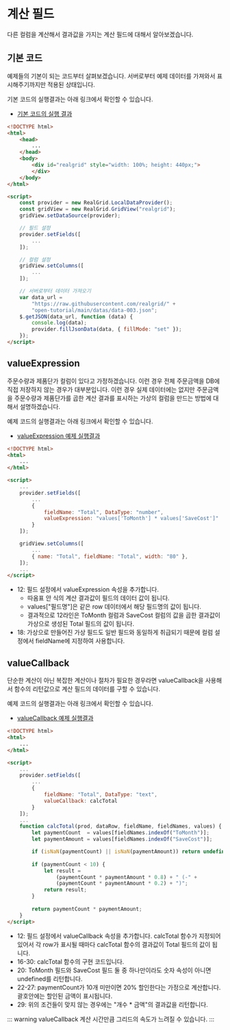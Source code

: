 # 계산 필드

다른 컬럼을 계산해서 결과값을 가지는 계산 필드에 대해서 알아보겠습니다.


## 기본 코드

예제들의 기본이 되는 코드부터 살펴보겠습니다.
서버로부터 예제 데이터를 가져와서 표시해주기까지만 적용된 상태입니다.

기본 코드의 실행결과는 아래 링크에서 확인할 수 있습니다.
* [기본 코드의 실행 결과](http://10bun.tv/samples/realgrid2/part-1/09/step-00.html)

``` html
<!DOCTYPE html>
<html>
	<head>
		...
	</head>
	<body>
		<div id="realgrid" style="width: 100%; height: 440px;">
		</div>
	</body>
</html>

<script>
    const provider = new RealGrid.LocalDataProvider();
    const gridView = new RealGrid.GridView("realgrid");
    gridView.setDataSource(provider);

	// 필드 설정
    provider.setFields([
		...
    ]);

	// 컬럼 설정
    gridView.setColumns([
		...
    ]);

	// 서버로부터 데이터 가져오기
    var data_url = 
		"https://raw.githubusercontent.com/realgrid/" +
    	"open-tutorial/main/datas/data-003.json";
    $.getJSON(data_url, function (data) {
        console.log(data);
        provider.fillJsonData(data, { fillMode: "set" });
    });
</script>
```


## valueExpression

주문수량과 제품단가 컬럼이 있다고 가정하겠습니다.
이런 경우 전체 주문금액을 DB에 직접 저장하지 않는 경우가 대부분입니다.
이런 경우 실제 데이터에는 없지만 주문금액을 주문수량과 제품단가를 곱한 계산 결과를 표시하는
가상의 컬럼을 만드는 방법에 대해서 설명하겠습니다.

예제 코드의 실행결과는 아래 링크에서 확인할 수 있습니다.
* [valueExpression 예제 실행결과](http://10bun.tv/samples/realgrid2/part-1/09/step-01.html)

``` html
<!DOCTYPE html>
<html>
	...
</html>

<script>
	...
    provider.setFields([
		...
		{ 
			fieldName: "Total", DataType: "number",
    		valueExpression: "values['ToMonth'] * values['SaveCost']"
  		}
    ]);

    gridView.setColumns([
		...
		{ name: "Total", fieldName: "Total", width: "80" },
    ]);
	...
</script>
```
* 12: 필드 설정에서 valueExpression 속성을 추가합니다.
  * 따옴표 안 식의 계산 결과값이 필드의 데이터 값이 됩니다.
  * values["필드명"]은 같은 row 데이터에서 해당 필드명의 값이 됩니다.
  * 결과적으로 12라인은 ToMonth 컬럼과 SaveCost 컬럼의 값을 곱한 결과값이 가상으로 생성된 Total 필드의 값이 됩니다.
* 18: 가상으로 만들어진 가상 필드도 일반 필드와 동일하게 취급되기 때문에 컬럼 설정에서 fieldName에 지정하여 사용합니다.


## valueCallback

단순한 계산이 아닌 복잡한 계산이나 절차가 필요한 경우라면
valueCallback을 사용해서 함수의 리턴값으로 계산 필드의 데이터를 구할 수 있습니다.

예제 코드의 실행결과는 아래 링크에서 확인할 수 있습니다.
* [valueCallback 예제 실행결과](http://10bun.tv/samples/realgrid2/part-1/09/step-02.html)

``` html
<!DOCTYPE html>
<html>
	...
</html>

<script>
	...
    provider.setFields([
		...
		{ 
			fieldName: "Total", DataType: "text",
    		valueCallback: calcTotal
  		}
    ]);
	...
	function calcTotal(prod, dataRow, fieldName, fieldNames, values) {
		let paymentCount  = values[fieldNames.indexOf("ToMonth")];
		let paymentAmount = values[fieldNames.indexOf("SaveCost")];

		if (isNaN(paymentCount) || isNaN(paymentAmount)) return undefined;
		
		if (paymentCount < 10) {
			let result = 
				(paymentCount * paymentAmount * 0.8) + " (-" + 
				(paymentCount * paymentAmount * 0.2) + ")";
			return result;
		} 
			
		return paymentCount * paymentAmount;
    }
</script>
```
* 12: 필드 설정에서 valueCallback 속성을 추가합니다. calcTotal 함수가 지정되어 있어서 각 row가 표시될 때마다 calcTotal 함수의 결과값이 Total 필드의 값이 됩니다.
* 16-30: calcTotal 함수의 구현 코드입니다.
* 20: ToMonth 필드와 SaveCost 필드 둘 중 하나만이라도 숫자 속성이 아니면 undefined를 리턴합니다.
* 22-27: paymentCount가 10개 미만이면 20% 할인한다는 가정으로 계산합니다. 괄호안에는 할인된 금액이 표시됩니다.
* 29: 위의 조건들이 맞지 않는 경우에는 "개수 * 금액"의 결과값을 리턴합니다.

::: warning
valueCallback 계산 시간만큼 그리드의 속도가 느려질 수 있습니다.
:::
